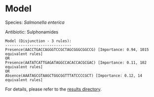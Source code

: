 
# Model

Species: *Salmonella enterica*

Antibiotic: Sulphonamides

```
Model (Disjunction - 3 rules):
------------------------------
Presence(AACCTGACCAGGGTCCGCTAGCGGGCGGCCG) [Importance: 0.94, 1015 equivalent rules]
OR
Presence(AATATCATTGAGATAGGCCACACCACGCGAC) [Importance: 0.11, 102 equivalent rules]
OR
Absence(AAATAGCGTAAGCTGGCGGTTTATCCCCGCT) [Importance: 0.12, 14 equivalent rules]

```

For details, please refer to the [results directory](../../../../../results/scm_b/salmonella%20enterica/sulphonamides/repeat_2/).

